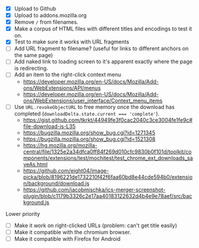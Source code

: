 - [x] Upload to Github
- [x] Upload to addons.mozilla.org
- [x] Remove `/` from filenames.
- [x] Make a corpus of HTML files with different titles and encodings to test it on.
- [x] Test to make sure it works with URL fragments
- [ ] Add URL fragment to filename? (useful for links to different anchors on the same page)
- [ ] Add naked link to loading screen to it's apparent exactly where the page is redirecting.
- [ ] Add an item to the right-click context menu
    - <https://developer.mozilla.org/en-US/docs/Mozilla/Add-ons/WebExtensions/API/menus>
    - <https://developer.mozilla.org/en-US/docs/Mozilla/Add-ons/WebExtensions/user_interface/Context_menu_items>
- [ ] Use `URL.revokeObjectURL` to free memory once the download has completed (`downloadDelta.state.current === 'complete'`).
    - <https://gist.github.com/tkrkt/44949fe3f0cac2040c3ce3004fe1fe9c#file-download-js-L35>
    - <https://bugzilla.mozilla.org/show_bug.cgi?id=1271345>
    - <https://bugzilla.mozilla.org/show_bug.cgi?id=1521308>
    - <https://hg.mozilla.org/mozilla-central/file/1325e2a34dfca0ff84f269d010cfc9830b0f101d/toolkit/components/extensions/test/mochitest/test_chrome_ext_downloads_saveAs.html>
    - <https://github.com/eight04/image-picka/blob/8196221de1732210f42f6faa60bd8e44cde594b0/extension/background/download.js>
    - <https://github.com/jacobmischka/ics-merger-screenshot-plugin/blob/c1179b3326c2e17aa40183122632d4b4e9e78aef/src/background.js>

Lower priority

- [ ] Make it work on right-clicked URLs (problem: can't get title easily)
- [ ] Make it compatible with the chromium browser.
- [ ] Make it compatible with Firefox for Android
